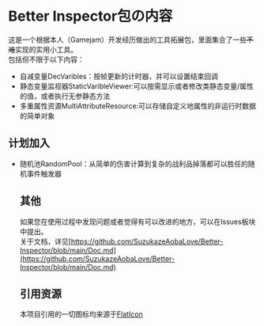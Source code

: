 # Better Inspector包の内容
这是一个根据本人（Gamejam）开发经历做出的工具拓展包，里面集合了一些~~不难~~实现的实用小工具。</br>
包括但不限于以下内容：</br>
<ul>
<li>自减变量DecVaribles：按帧更新的计时器，并可以设置结束回调</li>
<li>静态变量监视器StaticVaribleViewer:可以按需显示或者修改类静态变量/属性的值，或者执行无参静态方法</li>
<li>多重属性资源MultiAttributeResource:可以存储自定义地属性的非运行时数据的简单对象</li>
</ul>

## 计划加入
<ul>
<li>随机池RandomPool：从简单的伤害计算到复杂的战利品掉落都可以胜任的随机事件触发器</li>

## 其他
如果您在使用过程中发现问题或者觉得有可以改进的地方，可以在Issues板块中提出。</br>
关于文档，详见[https://github.com/SuzukazeAobaLove/Better-Inspector/blob/main/Doc.md](https://github.com/SuzukazeAobaLove/Better-Inspector/blob/main/Doc.md)</br>

## 引用资源
本项目引用的一切图标均来源于[FlatIcon](https://www.flaticon.com/ "免费图标素材")</br>